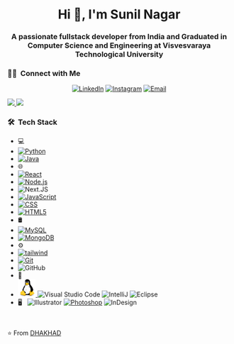 <h1 align="center">Hi 👋, I'm Sunil Nagar</h1>
<h3 align="center">A passionate fullstack developer from India and Graduated in Computer Science and Engineering at Visvesvaraya Technological University</h3>

<h3> 🤝🏻 &nbsp;Connect with Me </h3>

<p align="center">
<a href="https://www.linkedin.com/in/sunil-nagar-7775s/"><img alt="LinkedIn" src="https://img.shields.io/badge/LinkedIn-Sunil%20Nagar-blue?style=flat-square&logo=linkedin"></a>
<a href="https://www.instagram.com/sunilnagar777/"><img alt="Instagram" src="https://img.shields.io/badge/Instagram-sunilnagar777-blue?style=flat-square&logo=instagram"></a>
<a href="mailto:sunilnagar9785@gmail.com"><img alt="Email" src="https://img.shields.io/badge/Email-sunilnagar9784@gmail.com-blue?style=flat-square&logo=gmail"></a>
</p>

<a href="https://github.com/DHAKHAD">
  <img height="180em" src="https://github-readme-stats.vercel.app/api?username=DHAKHAD&theme=buefy&show_icons=true" />
  <img height="180em" src="https://github-readme-stats.vercel.app/api/top-langs/?username=DHAKHAD&theme=buefy&layout=compact" />
</a>

<br/>
<h3> 🛠 &nbsp;Tech Stack</h3>

- 💻 &nbsp;
- <a href="https://www.python.org" target="_blank" rel="noreferrer"> ![Python](https://img.shields.io/badge/-Python-333333?style=flat&logo=python) </a>
- <a href="https://www.java.com" target="_blank" rel="noreferrer">  ![Java](https://img.shields.io/badge/-Java-333333?style=flat&logo=java) </a>
- 🌐 &nbsp;
- <a href="https://reactjs.org/" target="_blank" rel="noreferrer">  ![React](https://img.shields.io/badge/-React-333333?style=flat&logo=react) </a>
- <a href="https://nodejs.org" target="_blank" rel="noreferrer">![Node.js](https://img.shields.io/badge/-Node.js-333333?style=flat&logo=node.js) </a>
- ![Next.JS]( https://img.shields.io/badge/N-NEXT.JS-blue)
- <a href="https://developer.mozilla.org/en-US/docs/Web/JavaScript" target="_blank" rel="noreferrer">   ![JavaScript](https://img.shields.io/badge/-JavaScript-333333?style=flat&logo=javascript) </a>
- <a href="https://www.w3schools.com/css/" target="_blank" rel="noreferrer">![CSS](https://img.shields.io/badge/-CSS-333333?style=flat&logo=CSS3&logoColor=1572B6) </a>
- <a href="https://www.w3.org/html/" target="_blank" rel="noreferrer"> ![HTML5](https://img.shields.io/badge/-HTML5-333333?style=flat&logo=HTML5) </a>
- 🛢 &nbsp;
-  <a href="https://www.mysql.com/" target="_blank" rel="noreferrer"> ![MySQL](https://img.shields.io/badge/-MySQL-333333?style=flat&logo=mysql)</a>
- <a href="https://www.mongodb.com/" target="_blank" rel="noreferrer">![MongoDB](https://img.shields.io/badge/-MongoDB-333333?style=flat&logo=mongodb) </a>
- ⚙️ &nbsp;
- <a href="https://tailwindcss.com/" target="_blank" rel="noreferrer"> <img src="https://www.vectorlogo.zone/logos/tailwindcss/tailwindcss-icon.svg" alt="tailwind" width="40" height="40"/> </a>
-   <a href="https://git-scm.com/" target="_blank" rel="noreferrer">![Git](https://img.shields.io/badge/-Git-333333?style=flat&logo=git) </a>
-  ![GitHub](https://img.shields.io/badge/-GitHub-333333?style=flat&logo=github)
- 🔧 &nbsp;
- <a href="https://www.linux.org/" target="_blank" rel="noreferrer"> <img src="https://raw.githubusercontent.com/devicons/devicon/master/icons/linux/linux-original.svg" alt="linux" width="40" height="40"/> </a>
  ![Visual Studio Code](https://img.shields.io/badge/-Visual%20Studio%20Code-333333?style=flat&logo=visual-studio-code&logoColor=007ACC)
  ![IntelliJ](https://img.shields.io/badge/-IntelliJ-333333?style=flat&logo=intellij)
  ![Eclipse](https://img.shields.io/badge/-Eclipse-333333?style=flat&logo=eclipse-ide&logoColor=2C2255)
- 🖥 &nbsp;
  ![Illustrator](https://img.shields.io/badge/-Illustrator-333333?style=flat&logo=adobe-illustrator)
  <a href="https://www.photoshop.com/en" target="_blank" rel="noreferrer">![Photoshop](https://img.shields.io/badge/-Photoshop-333333?style=flat&logo=adobe-photoshop)</a>
  ![InDesign](https://img.shields.io/badge/-InDesign-333333?style=flat&logo=adobe-indesign)

<br/>


⭐️ From [DHAKHAD](https://github.com/DHAKHAD)
